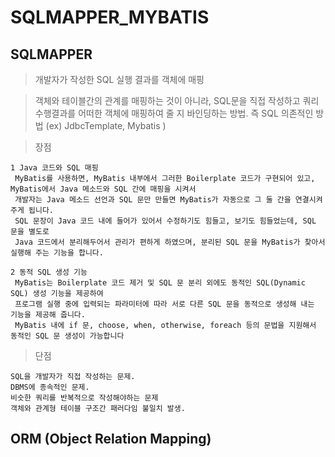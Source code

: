 # SQLMAPPER_MYBATIS

SQLMAPPER
---
> 개발자가 작성한 SQL 실행 결과를 객체에 매핑 <br>

> 객체와 테이블간의 관계를 매핑하는 것이 아니라, SQL문을 직접 작성하고 쿼리 수행결과를 어떠한 객체에 매핑하여 줄 지 바인딩하는 방법. 즉 SQL 의존적인 방법 (ex) JdbcTemplate, Mybatis )<br>

> 장점
```
1 Java 코드와 SQL 매핑
 MyBatis를 사용하면, MyBatis 내부에서 그러한 Boilerplate 코드가 구현되어 있고, MyBatis에서 Java 메소드와 SQL 간에 매핑을 시켜서
 개발자는 Java 메소드 선언과 SQL 문만 만들면 MyBatis가 자동으로 그 둘 간을 연결시켜 주게 됩니다.
 SQL 문장이 Java 코드 내에 들어가 있어서 수정하기도 힘들고, 보기도 힘들었는데, SQL 문을 별도로
 Java 코드에서 분리해두어서 관리가 편하게 하였으며, 분리된 SQL 문을 MyBatis가 찾아서 실행해 주는 기능을 합니다.

2 동적 SQL 생성 기능
 MyBatis는 Boilerplate 코드 제거 및 SQL 문 분리 외에도 동적인 SQL(Dynamic SQL) 생성 기능을 제공하여
 프로그램 실행 중에 입력되는 파라미터에 따라 서로 다른 SQL 문을 동적으로 생성해 내는 기능을 제공해 줍니다.
 MyBatis 내에 if 문, choose, when, otherwise, foreach 등의 문법을 지원해서 동적인 SQL 문 생성이 가능합니다
```

> 단점
```
SQL을 개발자가 직접 작성하는 문제.
DBMS에 종속적인 문제.
비슷한 쿼리를 반복적으로 작성해야하는 문제
객체와 관계형 테이블 구조간 패러다임 불일치 발생.
```


ORM (Object Relation Mapping)
---
